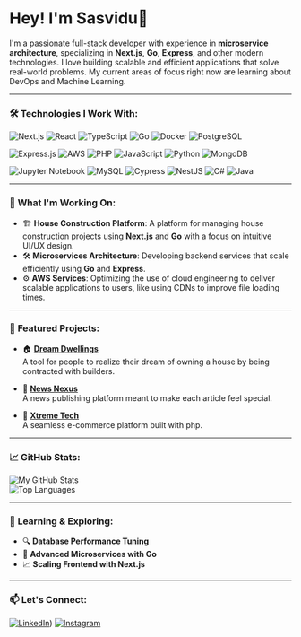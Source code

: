 # Hey! I'm Sasvidu👋

I'm a passionate full-stack developer with experience in **microservice architecture**, specializing in **Next.js**, **Go**, **Express**, and other modern technologies. I love building scalable and efficient applications that solve real-world problems. My current areas of focus right now are learning about DevOps and Machine Learning.

---

### 🛠️ **Technologies I Work With**:

![Next.js](https://img.shields.io/badge/Next.js-000000?style=for-the-badge&logo=nextdotjs&logoColor=white)
![React](https://img.shields.io/badge/React-20232A?style=for-the-badge&logo=react&logoColor=61DAFB)
![TypeScript](https://img.shields.io/badge/TypeScript-007ACC?style=for-the-badge&logo=typescript&logoColor=white)
![Go](https://img.shields.io/badge/Go-00ADD8?style=for-the-badge&logo=go&logoColor=white)
![Docker](https://img.shields.io/badge/Docker-2496ED?style=for-the-badge&logo=docker&logoColor=white)
![PostgreSQL](https://img.shields.io/badge/PostgreSQL-316192?style=for-the-badge&logo=postgresql&logoColor=white)

![Express.js](https://img.shields.io/badge/Express.js-404D59?style=for-the-badge)
![AWS](https://img.shields.io/badge/AWS-232F3E?style=for-the-badge&logo=amazonaws&logoColor=white)
![PHP](https://img.shields.io/badge/PHP-777BB4?style=for-the-badge&logo=php&logoColor=white)
![JavaScript](https://img.shields.io/badge/JavaScript-F7DF1C?style=for-the-badge&logo=javascript&logoColor=black)
![Python](https://img.shields.io/badge/Python-3776AB?style=for-the-badge&logo=python&logoColor=white)
![MongoDB](https://img.shields.io/badge/MongoDB-47A248?style=for-the-badge&logo=mongodb&logoColor=white)

![Jupyter Notebook](https://img.shields.io/badge/Jupyter_Notebook-F37626?style=for-the-badge&logo=jupyter&logoColor=white)
![MySQL](https://img.shields.io/badge/MySQL-00758F?style=for-the-badge&logo=mysql&logoColor=white)
![Cypress](https://img.shields.io/badge/Cypress-17202C?style=for-the-badge&logo=cypress&logoColor=white)
![NestJS](https://img.shields.io/badge/NestJS-E0234E?style=for-the-badge&logo=nestjs&logoColor=white)
![C#](https://img.shields.io/badge/C%23-239120?style=for-the-badge&logo=c-sharp&logoColor=white)
![Java](https://img.shields.io/badge/Java-007396?style=for-the-badge&logo=java&logoColor=white)

---

### 🚀 **What I'm Working On**:
- 🏗️ **House Construction Platform**: A platform for managing house construction projects using **Next.js** and **Go** with a focus on intuitive UI/UX design.
- 🛠️ **Microservices Architecture**: Developing backend services that scale efficiently using **Go** and **Express**.
- ⚙️ **AWS Services**: Optimizing the use of cloud engineering to deliver scalable applications to users, like using CDNs to improve file loading times.

---

### 🌟 **Featured Projects**:

- 🏠 **[Dream Dwellings](https://github.com/Sasvidu/house-construction)**  
  A tool for people to realize their dream of owning a house by being contracted with builders.

- 📰 **[News Nexus](https://github.com/Sasvidu/media-upload-service)**  
  A news publishing platform meant to make each article feel special.

- 🛒 **[Xtreme Tech](https://github.com/Sasvidu/nextjs-ecommerce)**  
  A seamless e-commerce platform built with php.

---

### 📈 **GitHub Stats**:

![My GitHub Stats](https://github-readme-stats.vercel.app/api?username=Sasvidu&show_icons=true&theme=radical)  
![Top Languages](https://github-readme-stats.vercel.app/api/top-langs/?username=Sasvidu&layout=compact&theme=radical)

---

### 🌱 **Learning & Exploring**:
- 🔍 **Database Performance Tuning**
- 🚀 **Advanced Microservices with Go**
- 📈 **Scaling Frontend with Next.js**

---

### 📫 **Let's Connect**:

[![LinkedIn](https://img.shields.io/badge/LinkedIn-0077B5?style=for-the-badge&logo=linkedin&logoColor=white)](https://www.linkedin.com/in/sasvidu-abesinghe-9b91b42a9/))
[![Instagram](https://img.shields.io/badge/Instagram-E4405F?style=for-the-badge&logo=instagram&logoColor=white)](https://www.instagram.com/sasvidu2007/)

